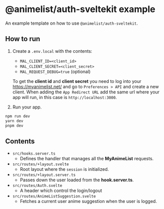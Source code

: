 # @animelist/auth-sveltekit example

An example template on how to use `@animelist/auth-sveltekit`.

## How to run

1. Create a `.env.local` with the contents:
   - `MAL_CLIENT_ID=<client_id>`
   - `MAL_CLIENT_SECRET=<client_secret>`
   - `MAL_REQUEST_DEBUG=true` (optional)

    To get the **client id** and **client secret** you need to log into your <https://myanimelist.net/> and go to `Preferences > API` and create a new client. When adding the `App Redirect URL` add the same url where your app will run, in this case is `http://localhost:3000`.

2. Run your app.

```bash
npm run dev
yarn dev
pnpm dev
```

## Contents

- `src/hooks.server.ts`
  - Defines the handler that manages all the **MyAnimeList** requests.
- `src/routes/+layout.svelte`
  - Root layout where the `session` is initialized.
- `src/routes/+layout.server.ts`
  - Passes down the user loaded from the **hook.server.ts**.
- `src/routes/Auth.svelte`
  - A header which control the login/logout
- `src/routes/AnimeListSuggestion.svelte`
  - Fetches a current user anime suggestion when the user is logged.
